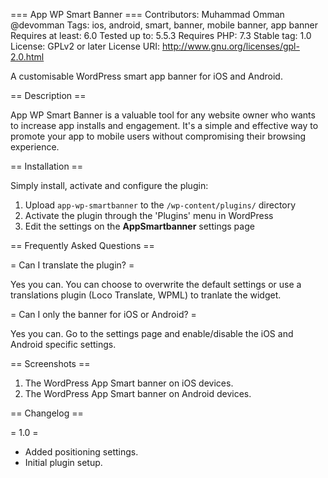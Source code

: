 === App WP Smart Banner ===
Contributors: Muhammad Omman @devomman
Tags: ios, android, smart, banner, mobile banner, app banner
Requires at least: 6.0
Tested up to: 5.5.3
Requires PHP: 7.3
Stable tag: 1.0
License: GPLv2 or later
License URI: http://www.gnu.org/licenses/gpl-2.0.html
 
A customisable WordPress smart app banner for iOS and Android.
 
== Description ==

App WP Smart Banner is a valuable tool for any website owner who wants to increase app installs and engagement. It's a simple and effective way to promote your app to mobile users without compromising their browsing experience.
 
== Installation ==
 
Simply install, activate and configure the plugin:
 
1. Upload `app-wp-smartbanner` to the `/wp-content/plugins/` directory
2. Activate the plugin through the 'Plugins' menu in WordPress
3. Edit the settings on the **AppSmartbanner** settings page

== Frequently Asked Questions ==
 
= Can I translate the plugin? =
 
Yes you can. You can choose to overwrite the default settings or use a translations plugin (Loco Translate, WPML) to tranlate the widget.
 
= Can I only the banner for iOS or Android? =
 
Yes you can. Go to the settings page and enable/disable the iOS and Android specific settings.

== Screenshots ==
 
1. The WordPress App Smart banner on iOS devices.
2. The WordPress App Smart banner on Android devices.
 
== Changelog ==
 
= 1.0 =
* Added positioning settings.
* Initial plugin setup.